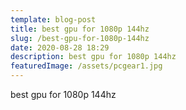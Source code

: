 ```yaml
---
template: blog-post
title: best gpu for 1080p 144hz
slug: /best-gpu-for-1080p-144hz
date: 2020-08-28 18:29
description: best gpu for 1080p 144hz
featuredImage: /assets/pcgear1.jpg
---
```

best gpu for 1080p 144hz